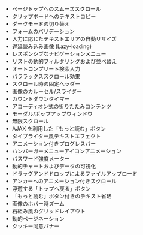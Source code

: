 - ページトップへのスムーズスクロール
- クリップボードへのテキストコピー
- ダークモードの切り替え
- フォームのバリデーション
- 入力に応じたテキストエリアの自動リサイズ
- 遅延読み込み画像 (Lazy-loading)
- レスポンシブなナビゲーションメニュー
- リストの動的フィルタリングおよび並べ替え
- オートコンプリート検索入力
- パララックススクロール効果
- スクロール時の固定ヘッダー
- 画像のカルーセル/スライダー
- カウントダウンタイマー
- アコーディオン式の折りたたみコンテンツ
- モーダル/ポップアップウィンドウ
- 無限スクロール
- AJAX を利用した「もっと読む」ボタン
- タイプライター風テキストエフェクト
- アニメーション付きプログレスバー
- ハンバーガーメニューアイコンアニメーション
- パスワード強度メーター
- 動的チャートおよびデータの可視化
- ドラッグアンドドロップによるファイルアップロード
- アンカーへのアニメーション付きスクロール
- 浮遊する「トップへ戻る」ボタン
- 「もっと読む」ボタン付きのテキスト省略
- 画像のホバー時ズーム
- 石組み風のグリッドレイアウト
- 動的ページネーション
- クッキー同意バナー

